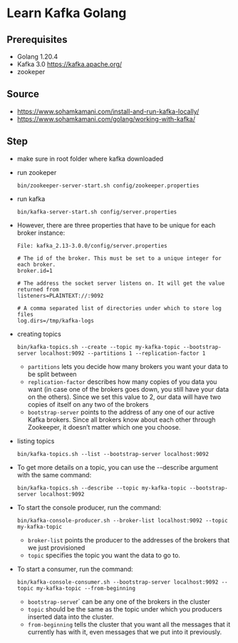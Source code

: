 # Learn Kafka Golang

## Prerequisites
- Golang 1.20.4
- Kafka 3.0 https://kafka.apache.org/
- zookeper

## Source
- https://www.sohamkamani.com/install-and-run-kafka-locally/
- https://www.sohamkamani.com/golang/working-with-kafka/

## Step
- make sure in root folder where kafka downloaded

- run zookeper
  ```
  bin/zookeeper-server-start.sh config/zookeeper.properties
  ```

- run kafka
  ```
  bin/kafka-server-start.sh config/server.properties
  ```

- However, there are three properties that have to be unique for each broker instance:
  ```
  File: kafka_2.13-3.0.0/config/server.properties

  # The id of the broker. This must be set to a unique integer for each broker.
  broker.id=1

  # The address the socket server listens on. It will get the value returned from
  listeners=PLAINTEXT://:9092

  # A comma separated list of directories under which to store log files
  log.dirs=/tmp/kafka-logs
  ```

- creating topics
  ```
  bin/kafka-topics.sh --create --topic my-kafka-topic --bootstrap-server localhost:9092 --partitions 1 --replication-factor 1
  ```
  - `partitions` lets you decide how many brokers you want your data to be split between
  - `replication-factor` describes how many copies of you data you want (in case one of the brokers goes down, you still have your data on the others). Since we set this value to 2, our data will have two copies of itself on any two of the brokers
  - `bootstrap-server` points to the address of any one of our active Kafka brokers. Since all brokers know about each other through Zookeeper, it doesn’t matter which one you choose.

- listing topics
  ```
  bin/kafka-topics.sh --list --bootstrap-server localhost:9092
  ```

- To get more details on a topic, you can use the --describe argument with the same command:
  ```
  bin/kafka-topics.sh --describe --topic my-kafka-topic --bootstrap-server localhost:9092
  ```

- To start the console producer, run the command:
  ```
  bin/kafka-console-producer.sh --broker-list localhost:9092 --topic my-kafka-topic
  ```
  - `broker-list` points the producer to the addresses of the brokers that we just provisioned
  - `topic` specifies the topic you want the data to go to.

- To start a consumer, run the command:
  ```
  bin/kafka-console-consumer.sh --bootstrap-server localhost:9092 --topic my-kafka-topic --from-beginning
  ```
  - `bootstrap-serve`r` can be any one of the brokers in the cluster
  - `topic` should be the same as the topic under which you producers inserted data into the cluster.
  - `from-beginning` tells the cluster that you want all the messages that it currently has with it, even messages that we put into it previously.